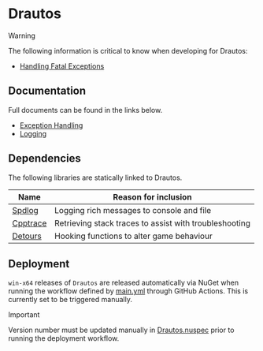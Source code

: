﻿# Drautos

> [!WARNING]  
> The following information is critical to know when developing for Drautos:

* [Handling Fatal Exceptions](docs/Exceptions.md#fatal-exceptions)

## Documentation

Full documents can be found in the links below.

* [Exception Handling](docs/Exceptions.md)
* [Logging](docs/Logging.md)

## Dependencies

The following libraries are statically linked to Drautos.

| Name                                                  | Reason for inclusion                                   |
|-------------------------------------------------------|--------------------------------------------------------|
| [Spdlog](https://github.com/gabime/spdlog)            | Logging rich messages to console and file              |
| [Cpptrace](https://github.com/jeremy-rifkin/cpptrace) | Retrieving stack traces to assist with troubleshooting |
| [Detours](https://github.com/microsoft/Detours)       | Hooking functions to alter game behaviour              |

## Deployment

`win-x64` releases of `Drautos` are released automatically via NuGet when running the workflow defined by
[main.yml](.github/workflows/main.yml) through GitHub Actions. This is currently set to be triggered manually.

> [!IMPORTANT]  
> Version number must be updated manually in [Drautos.nuspec](Drautos.nuspec) prior to running the deployment workflow.
